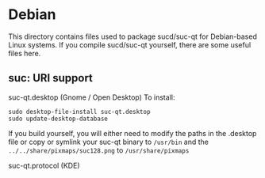 
Debian
====================
This directory contains files used to package sucd/suc-qt
for Debian-based Linux systems. If you compile sucd/suc-qt yourself, there are some useful files here.

## suc: URI support ##


suc-qt.desktop  (Gnome / Open Desktop)
To install:

	sudo desktop-file-install suc-qt.desktop
	sudo update-desktop-database

If you build yourself, you will either need to modify the paths in
the .desktop file or copy or symlink your suc-qt binary to `/usr/bin`
and the `../../share/pixmaps/suc128.png` to `/usr/share/pixmaps`

suc-qt.protocol (KDE)

